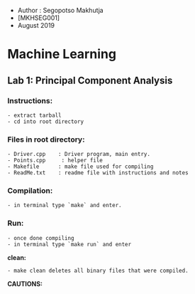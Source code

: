 * Author : Segopotso Makhutja
* [MKHSEG001]
* August 2019


# Machine Learning 
## Lab 1: Principal Component Analysis

### Instructions:
	- extract tarball  
	- cd into root directory

### Files in root directory:
	- Driver.cpp	: Driver program, main entry.
	- Points.cpp     : helper file
	- Makefile		: make file used for compiling
	- ReadMe.txt	: readme file with instructions and notes

### **Compilation:**
	- in terminal type `make` and enter.

### **Run:**
	- once done compiling
	- in terminal type `make run` and enter

**clean:**

	- make clean deletes all binary files that were compiled.

**CAUTIONS:**
